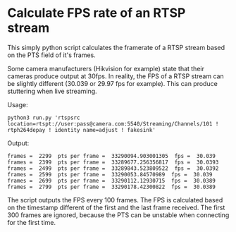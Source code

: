 # Calculate FPS rate of an RTSP stream

This simply python script calculates the framerate of a RTSP stream based on the PTS field of it's frames.

Some camera manufacturers (Hikvision for example) state that their cameras produce output at 30fps. 
In reality, the FPS of a RTSP stream can be slightly different (30.039 or 29.97 fps for example).
This can produce stuttering when live streaming.

Usage:
```
python3 run.py 'rtspsrc location=rtspt://user:pass@camera.com:5540/Streaming/Channels/101 ! rtph264depay ! identity name=adjust ! fakesink'
```

Output:
```
frames =  2299  pts per frame =  33290094.903001305  fps =  30.039
frames =  2399  pts per frame =  33289677.256356817  fps =  30.0393
frames =  2499  pts per frame =  33289843.523809522  fps =  30.0392
frames =  2599  pts per frame =  33290053.84570989  fps =  30.039
frames =  2699  pts per frame =  33290112.12930715  fps =  30.0389
frames =  2799  pts per frame =  33290178.42300822  fps =  30.0389
```

The script outputs the FPS every 100 frames. The FPS is calculated based on the timestamp different of the first and the last frame received.
The first 300 frames are ignored, because the PTS can be unstable when connecting for the first time.

